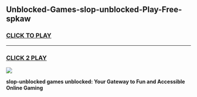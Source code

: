 
## Unblocked-Games-slop-unblocked-Play-Free-spkaw
<h3>
<a href="https://premium76.site?title=slop-unblocked&ref=10A">CLICK TO PLAY</a></h3>
<hr>

<h3>
<a href="https://premium76.site?title=slop-unblocked&ref=10A">CLICK 2 PLAY</a>
  
</h3>

<a href="https://premium76.site?title=slop-unblocked&ref=10A"><img src="https://clearcache.store/games.png"></a>


**slop-unblocked games unblocked: Your Gateway to Fun and Accessible Online Gaming**
